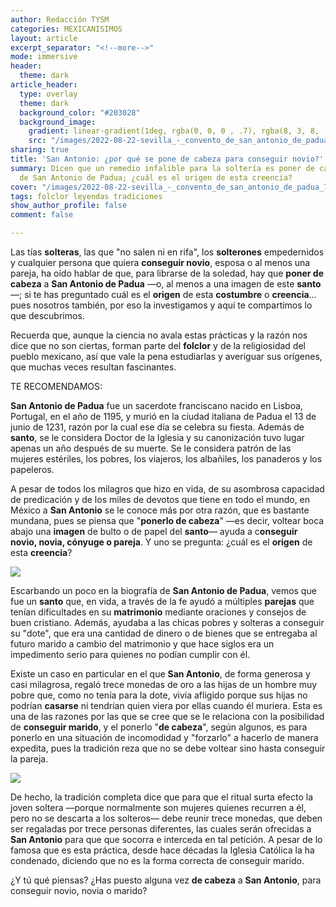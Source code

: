 ```yaml
---
author: Redacción TYSM
categories: MEXICANISIMOS
layout: article
excerpt_separator: "<!--more-->"
mode: immersive
header:
  theme: dark
article_header:
  type: overlay
  theme: dark
  background_color: "#203028"
  background_image:
    gradient: linear-gradient(1deg, rgba(0, 0, 0 , .7), rgba(8, 3, 8, .9))
    src: "/images/2022-08-22-sevilla_-_convento_de_san_antonio_de_padua_7.jpeg"
sharing: true
title: 'San Antonio: ¿por qué se pone de cabeza para conseguir novio?'
summary: Dicen que un remedio infalible para la soltería es poner de cabeza una imagen
  de San Antonio de Padua; ¿cuál es el origen de esta creencia?
cover: "/images/2022-08-22-sevilla_-_convento_de_san_antonio_de_padua_7.jpeg"
tags: folclor leyendas tradiciones
show_author_profile: false
comment: false

---
```

Las tías **solteras**, las que "no salen ni en rifa", los **solterones** empedernidos y cualquier persona que quiera **conseguir novio**, esposa o al menos una pareja, ha oído hablar de que, para librarse de la soledad, hay que **poner de cabeza** a **San Antonio de Padua** —o, al menos a una imagen de este **santo**—; si te has preguntado cuál es el **origen** de esta **costumbre** o **creencia**… pues nosotros también, por eso la investigamos y aquí te compartimos lo que descubrimos.

Recuerda que, aunque la ciencia no avala estas prácticas y la razón nos dice que no son ciertas, forman parte del **folclor** y de la religiosidad del pueblo mexicano, así que vale la pena estudiarlas y averiguar sus orígenes, que muchas veces resultan fascinantes.

TE RECOMENDAMOS:

**San Antonio de Padua** fue un sacerdote franciscano nacido en Lisboa, Portugal, en el año de 1195, y murió en la ciudad italiana de Padua el 13 de junio de 1231, razón por la cual ese día se celebra su fiesta. Además de **santo**, se le considera Doctor de la Iglesia y su canonización tuvo lugar apenas un año después de su muerte. Se le considera patrón de las mujeres estériles, los pobres, los viajeros, los albañiles, los panaderos y los papeleros.

A pesar de todos los milagros que hizo en vida, de su asombrosa capacidad de predicación y de los miles de devotos que tiene en todo el mundo, en México a **San Antonio** se le conoce más por otra razón, que es bastante mundana, pues se piensa que "**ponerlo de cabeza**" —es decir, voltear boca abajo una **imagen** de bulto o de papel del **santo**— ayuda a c**onseguir novio, novia, cónyuge o pareja**. Y uno se pregunta: ¿cuál es el **origen** de esta **creencia**?

![](https://upload.wikimedia.org/wikipedia/commons/b/b4/Antonio_de_Pereda_y_Salgado_-_St_Anthony_of_Padua_with_Christ_Child_%28detail%29_-_WGA17168.jpg)

Escarbando un poco en la biografía de **San Antonio de Padua**, vemos que fue un **santo** que, en vida, a través de la fe ayudó a múltiples **parejas** que tenían dificultades en su **matrimonio** mediante oraciones y consejos de buen cristiano. Además, ayudaba a las chicas pobres y solteras a conseguir su "dote", que era una cantidad de dinero o de bienes que se entregaba al futuro marido a cambio del matrimonio y que hace siglos era un impedimento serio para quienes no podían cumplir con él.

Existe un caso en particular en el que **San Antonio**, de forma generosa y casi milagrosa, regaló trece monedas de oro a las hijas de un hombre muy pobre que, como no tenía para la dote, vivía afligido porque sus hijas no podrían **casarse** ni tendrían quien viera por ellas cuando él muriera. Esta es una de las razones por las que se cree que se le relaciona con la posibilidad de **conseguir marido**, y el ponerlo "**de cabeza**", según algunos, es para ponerlo en una situación de incomodidad y "forzarlo" a hacerlo de manera expedita, pues la tradición reza que no se debe voltear sino hasta conseguir la pareja.

![](https://upload.wikimedia.org/wikipedia/commons/9/9e/San_Antonio_de_Padua_%28Torreblanca%29.JPG)

De hecho, la tradición completa dice que para que el ritual surta efecto la joven soltera —porque normalmente son mujeres quienes recurren a él, pero no se descarta a los solteros— debe reunir trece monedas, que deben ser regaladas por trece personas diferentes, las cuales serán ofrecidas a **San Antonio** para que que socorra e interceda en tal petición. A pesar de lo famosa que es esta práctica, desde hace décadas la Iglesia Católica la ha condenado, diciendo que no es la forma correcta de conseguir marido.

¿Y tú qué piensas? ¿Has puesto alguna vez **de cabeza** a **San Antonio**, para conseguir novio, novia o marido?